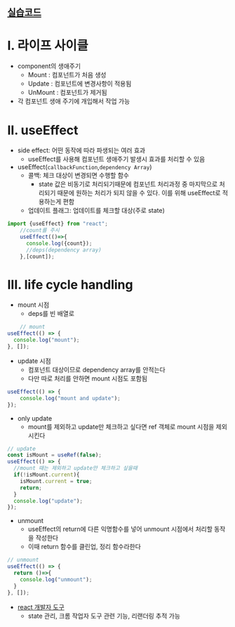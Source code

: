 
[실습코드](../section06/src/components/LifeCycleControl.jsx)
---

# I. 라이프 사이클
- component의 생애주기
  - Mount : 컴포넌트가 처음 생성
  - Update : 컴포넌트에 변경사항이 적용됨
  - UnMount : 컴포넌트가 제거됨
- 각 컴포넌트 생애 주기에 개입해서 작업 가능

# II. useEffect
- side effect: 어떤 동작에 따라 파생되는 여러 효과
  - useEffect를 사용해 컴포넌트 생애주기 발생시 효과를 처리할 수 있음
- useEffect(`callbackFunction`,`dependency Array`)
  - 콜백: 체크 대상이 변경되면 수행할 함수
    - state 값은 비동기로 처리되기때문에 컴포넌트 처리과정 중 마지막으로 처리되기 때문에 원하는 처리가 되지 않을 수 있다. 이를 위해 useEffect로 적용하는게 편함
  - 업데이트 플래그: 업데이트를 체크할 대상(주로 state)
```jsx
import {useEffect} from "react";
    //count를 주시
    useEffect(()=>{
      console.log({count});
      //deps(dependency array)
    },[count]);
```
# III. life cycle handling
- mount 시점
  - deps를 빈 배열로 
```jsx
    // mount
useEffect(() => {
  console.log("mount");
}, []);
```
- update 시점
  - 컴포넌트 대상이므로 dependency array를 안적는다
  - 다만 따로 처리를 안하면 mount 시점도 포함됨
```jsx
useEffect(() => {
    console.log("mount and update");
});
```
- only update
  - mount를 제외하고 update만 체크하고 싶다면 ref 객체로 mount 시점을 제외시킨다
```jsx
// update
const isMount = useRef(false);
useEffect(() => {
  //mount 때는 제외하고 update만 체크하고 싶을때
  if(!isMount.current){
    isMount.current = true;
    return;
  }
  console.log("update");
});
```
- unmount
  - useEffect의 return에 다른 익명함수를 넣어 unmount 시점에서 처리할 동작을 작성한다
  - 이때 return 함수를 클린업, 정리 함수라한다
```jsx
// unmount
useEffect(() => {
  return ()=>{
    console.log("unmount");
  }
}, []);
```

- [react 개발자 도구](https://chrome.google.com/webstore/detail/react-developer-tools/fmkadmapgofadopljbjfkapdkoienihi?hl=ko)
  - state 관리, 크롬 작업자 도구 관련 기능, 리랜더링 추적 가능